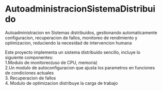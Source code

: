 # AutoadministracionSistemaDistribuido
Autoadministracion en Sistemas distribuidos, gestionando automaticamente configuracion, recuperacion de fallos, monitoreo de rendimiento y optimizacion, reduciendo la necesidad de intervencion humana

Este proyecto implementa un sistema distribuido sencillo, incluye lo siguiente componentes:
<br>
1.Modulo de monitoreo(uso de CPU, memoria)
<br>
2.Un modulo de autoconfiguracion que ajusta los parametros en funciones de condiciones actuales
<br>
3. Recuperacion de fallos
<br>
4. Modulo de optimizacion distribuye la carga de trabajo

